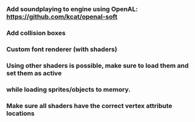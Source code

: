 ### Add soundplaying to engine using OpenAL: https://github.com/kcat/openal-soft
### Add collision boxes

### Custom font renderer (with shaders)

### Using other shaders is possible, make sure to load them and set them as active
### while loading sprites/objects to memory.
### Make sure all shaders have the correct vertex attribute locations